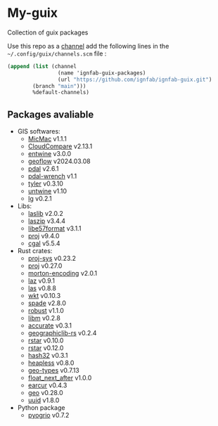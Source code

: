 # My-guix

Collection of guix packages

Use this repo as a [channel](https://guix.gnu.org/manual/en/html_node/Channels.html) add the following lines in the `~/.config/guix/channels.scm` file :

``` scheme
(append (list (channel
                (name 'ignfab-guix-packages)
                (url "https://github.com/ignfab/ignfab-guix.git")
		(branch "main")))
        %default-channels)
```

## Packages avaliable

- GIS softwares:
  - [MicMac](https://github.com/micmacIGN/micmac.git) v1.1.1
  - [CloudCompare](https://github.com/CloudCompare/CloudCompare) v2.13.1
  - [entwine](https://github.com/connormanning/entwine) v3.0.0
  - [geoflow](https://github.com/geoflow3d/geoflow-bundle) v2024.03.08
  - [pdal](https://github.com/PDAL/PDAL) v2.6.1
  - [pdal-wrench](https://github.com/PDAL/wrench) v1.1
  - [tyler](https://github.com/3DGI/tyler) v0.3.10
  - [untwine](https://github.com/hobuinc/untwine) v1.10
  - [lg](https://github.com/MBunel/lg) v0.2.1
- Libs:
  - [laslib](https://github.com/LAStools/LAStools) v2.0.2
  - [laszip](https://github.com/LASzip/LASzip) v3.4.4
  - [libe57format](https://github.com/asmaloney/libE57Format) v3.1.1
  - [proj](https://proj.org/en/9.4/#) v9.4.0
  - [cgal](https://www.cgal.org/) v5.5.4
- Rust crates:
  - [proj-sys](https://crates.io/crates/proj-sys/) v0.23.2
  - [proj](https://crates.io/crates/proj) v0.27.0
  - [morton-encoding](https://crates.io/crates/morton-encoding) v2.0.1
  - [laz](https://crates.io/crates/laz) v0.9.1
  - [las](https://crates.io/crates/las) v0.8.8
  - [wkt](https://crates.io/crates/wkt) v0.10.3
  - [spade](https://crates.io/crates/spade) v2.8.0
  - [robust](https://crates.io/crates/robust) v1.1.0
  - [libm](https://crates.io/crates/libm) v0.2.8
  - [accurate](https://crates.io/crates/accurate) v0.3.1
  - [geographiclib-rs](https://crates.io/crates/geographiclib-rs) v0.2.4
  - [rstar](https://crates.io/crates/rstar) v0.10.0
  - [rstar](https://crates.io/crates/rstar) v0.12.0
  - [hash32](https://crates.io/crates/hash32) v0.3.1
  - [heapless](https://crates.io/crates/heapless) v0.8.0
  - [geo-types](https://crates.io/crates/geo-types) v0.7.13
  - [float\_next\_after](https://crates.io/crates/float_next_after) v1.0.0
  - [earcur](https://crates.io/crates/earcutr) v0.4.3
  - [geo](https://crates.io/crates/geo) v0.28.0
  - [uuid](https://crates.io/crates/uuid) v1.8.0
- Python package
  - [pyogrio](https://pypi.org/project/pyogrio/) v0.7.2